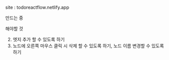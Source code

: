 site : todoreactflow.netlify.app

만드는 중

해야할 것
<br>

2. 엣지 추가 할 수 있도록 하기
3. 노드에 오른쪽 마우스 클릭 시 삭제 할 수 있도록 하기, 노드 이름 변경할 수 있도록 하기
